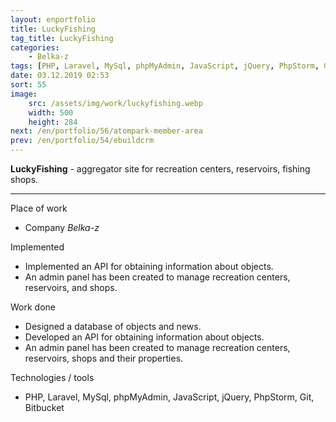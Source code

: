 ```yaml
---
layout: enportfolio
title: LuckyFishing
tag_title: LuckyFishing
categories:
    - Belka-z
tags: [PHP, Laravel, MySql, phpMyAdmin, JavaScript, jQuery, PhpStorm, Git, Bitbucket]
date: 03.12.2019 02:53
sort: 55
image: 
    src: /assets/img/work/luckyfishing.webp 
    width: 500
    height: 284
next: /en/portfolio/56/atompark-member-area
prev: /en/portfolio/54/ebuildcrm
---
```


**LuckyFishing** - aggregator site for recreation centers, reservoirs, fishing shops.

---

Place of work

* Company _Belka-z_

Implemented

* Implemented an API for obtaining information about objects.
* An admin panel has been created to manage recreation centers, reservoirs, and shops.

Work done

* Designed a database of objects and news.
* Developed an API for obtaining information about objects.
* An admin panel has been created to manage recreation centers, reservoirs, shops and their properties.


Technologies / tools

* PHP, Laravel, MySql, phpMyAdmin, JavaScript, jQuery, PhpStorm, Git, Bitbucket

